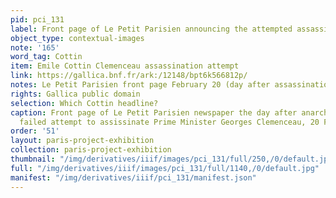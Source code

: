 ```yaml
---
pid: pci_131
label: Front page of Le Petit Parisien announcing the attempted assassination of Clemenceau
object_type: contextual-images
note: '165'
word_tag: Cottin
item: Emile Cottin Clemenceau assassination attempt
link: https://gallica.bnf.fr/ark:/12148/bpt6k566812p/
notes: Le Petit Parisien front page February 20 (day after assassination attempt)
rights: Gallica public domain
selection: Which Cottin headline?
caption: Front page of Le Petit Parisien newspaper the day after anarchist Emile Cottin's
  failed attempt to assissinate Prime Minister Georges Clemenceau, 20 February 1919.
order: '51'
layout: paris-project-exhibition
collection: paris-project-exhibition
thumbnail: "/img/derivatives/iiif/images/pci_131/full/250,/0/default.jpg"
full: "/img/derivatives/iiif/images/pci_131/full/1140,/0/default.jpg"
manifest: "/img/derivatives/iiif/pci_131/manifest.json"
---
```

